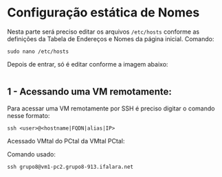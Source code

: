 # Configuração estática de Nomes

Nesta parte será preciso editar os arquivos ```/etc/hosts``` conforme as definições da Tabela de Endereços e Nomes da página inicial. Comando:

```
sudo nano /etc/hosts
```

Depois de entrar, só é editar conforme a imagem abaixo:

<img src="Imagens/estático.png" alt="">

## 1 - Acessando uma VM remotamente:

Para acessar uma VM remotamente por SSH é preciso digitar o comando nesse formato:

```
ssh <user>@<hostname|FQDN|alias|IP>
```

Acessado VMtal do PCtal da VMtal PCtal:

Comando usado:

```
ssh grupo8@vm1-pc2.grupo8-913.ifalara.net
```

<img src="Imagens/" alt="">
